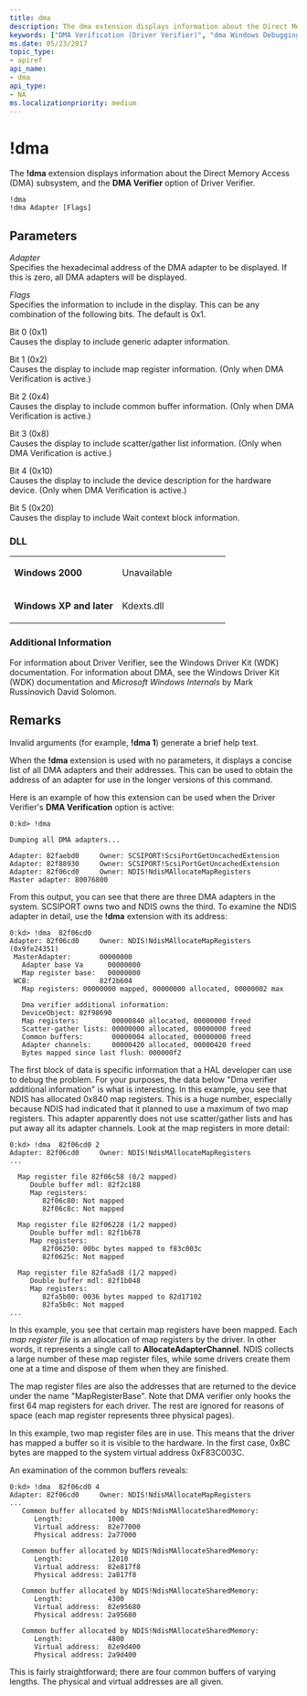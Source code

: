 ```yaml
---
title: dma
description: The dma extension displays information about the Direct Memory Access (DMA) subsystem, and the DMA Verifier option of Driver Verifier.
keywords: ["DMA Verification (Driver Verifier)", "dma Windows Debugging"]
ms.date: 05/23/2017
topic_type:
- apiref
api_name:
- dma
api_type:
- NA
ms.localizationpriority: medium
---
```


# !dma


The **!dma** extension displays information about the Direct Memory Access (DMA) subsystem, and the **DMA Verifier** option of Driver Verifier.

```dbgcmd
!dma 
!dma Adapter [Flags]
```

## <span id="ddk__dma_pg"></span><span id="DDK__DMA_PG"></span>Parameters


<span id="_______Adapter______"></span><span id="_______adapter______"></span><span id="_______ADAPTER______"></span> *Adapter*   
Specifies the hexadecimal address of the DMA adapter to be displayed. If this is zero, all DMA adapters will be displayed.

<span id="_______Flags______"></span><span id="_______flags______"></span><span id="_______FLAGS______"></span> *Flags*   
Specifies the information to include in the display. This can be any combination of the following bits. The default is 0x1.

<span id="Bit_0__0x1_"></span><span id="bit_0__0x1_"></span><span id="BIT_0__0X1_"></span>Bit 0 (0x1)  
Causes the display to include generic adapter information.

<span id="Bit_1__0x2_"></span><span id="bit_1__0x2_"></span><span id="BIT_1__0X2_"></span>Bit 1 (0x2)  
Causes the display to include map register information. (Only when DMA Verification is active.)

<span id="Bit_2__0x4_"></span><span id="bit_2__0x4_"></span><span id="BIT_2__0X4_"></span>Bit 2 (0x4)  
Causes the display to include common buffer information. (Only when DMA Verification is active.)

<span id="Bit_3__0x8_"></span><span id="bit_3__0x8_"></span><span id="BIT_3__0X8_"></span>Bit 3 (0x8)  
Causes the display to include scatter/gather list information. (Only when DMA Verification is active.)

<span id="Bit_4__0x10_"></span><span id="bit_4__0x10_"></span><span id="BIT_4__0X10_"></span>Bit 4 (0x10)  
Causes the display to include the device description for the hardware device. (Only when DMA Verification is active.)

<span id="Bit_5__0x20_"></span><span id="bit_5__0x20_"></span><span id="BIT_5__0X20_"></span>Bit 5 (0x20)  
Causes the display to include Wait context block information.

### <span id="DLL"></span><span id="dll"></span>DLL

<table>
<colgroup>
<col width="50%" />
<col width="50%" />
</colgroup>
<tbody>
<tr class="odd">
<td align="left"><p><strong>Windows 2000</strong></p></td>
<td align="left"><p>Unavailable</p></td>
</tr>
<tr class="even">
<td align="left"><p><strong>Windows XP and later</strong></p></td>
<td align="left"><p>Kdexts.dll</p></td>
</tr>
</tbody>
</table>

 

### <span id="Additional_Information"></span><span id="additional_information"></span><span id="ADDITIONAL_INFORMATION"></span>Additional Information

For information about Driver Verifier, see the Windows Driver Kit (WDK) documentation. For information about DMA, see the Windows Driver Kit (WDK) documentation and *Microsoft Windows Internals* by Mark Russinovich David Solomon.

## Remarks

Invalid arguments (for example, **!dma 1**) generate a brief help text.

When the **!dma** extension is used with no parameters, it displays a concise list of all DMA adapters and their addresses. This can be used to obtain the address of an adapter for use in the longer versions of this command.

Here is an example of how this extension can be used when the Driver Verifier's **DMA Verification** option is active:

```dbgcmd
0:kd> !dma

Dumping all DMA adapters...

Adapter: 82faebd0     Owner: SCSIPORT!ScsiPortGetUncachedExtension 
Adapter: 82f88930     Owner: SCSIPORT!ScsiPortGetUncachedExtension 
Adapter: 82f06cd0     Owner: NDIS!NdisMAllocateMapRegisters 
Master adapter: 80076800
```

From this output, you can see that there are three DMA adapters in the system. SCSIPORT owns two and NDIS owns the third. To examine the NDIS adapter in detail, use the **!dma** extension with its address:

```dbgcmd
0:kd> !dma  82f06cd0
Adapter: 82f06cd0     Owner: NDIS!NdisMAllocateMapRegisters (0x9fe24351)
 MasterAdapter:       00000000
   Adapter base Va      00000000
   Map register base:   00000000
 WCB:                 82f2b604
   Map registers: 00000000 mapped, 00000000 allocated, 00000002 max

   Dma verifier additional information:
   DeviceObject: 82f98690
   Map registers:        00000840 allocated, 00000000 freed
   Scatter-gather lists: 00000000 allocated, 00000000 freed
   Common buffers:       00000004 allocated, 00000000 freed
   Adapter channels:     00000420 allocated, 00000420 freed
   Bytes mapped since last flush: 000000f2
```

The first block of data is specific information that a HAL developer can use to debug the problem. For your purposes, the data below "Dma verifier additional information" is what is interesting. In this example, you see that NDIS has allocated 0x840 map registers. This is a huge number, especially because NDIS had indicated that it planned to use a maximum of two map registers. This adapter apparently does not use scatter/gather lists and has put away all its adapter channels. Look at the map registers in more detail:

```dbgcmd
0:kd> !dma  82f06cd0 2
Adapter: 82f06cd0     Owner: NDIS!NdisMAllocateMapRegisters 
...

  Map register file 82f06c58 (0/2 mapped)
     Double buffer mdl: 82f2c188
     Map registers:
        82f06c80: Not mapped
        82f06c8c: Not mapped

  Map register file 82f06228 (1/2 mapped)
     Double buffer mdl: 82f1b678
     Map registers:
        82f06250: 00bc bytes mapped to f83c003c
        82f0625c: Not mapped

  Map register file 82fa5ad8 (1/2 mapped)
     Double buffer mdl: 82f1b048
     Map registers:
        82fa5b00: 0036 bytes mapped to 82d17102
        82fa5b0c: Not mapped
...
```

In this example, you see that certain map registers have been mapped. Each *map register file* is an allocation of map registers by the driver. In other words, it represents a single call to **AllocateAdapterChannel**. NDIS collects a large number of these map register files, while some drivers create them one at a time and dispose of them when they are finished.

The map register files are also the addresses that are returned to the device under the name "MapRegisterBase". Note that DMA verifier only hooks the first 64 map registers for each driver. The rest are ignored for reasons of space (each map register represents three physical pages).

In this example, two map register files are in use. This means that the driver has mapped a buffer so it is visible to the hardware. In the first case, 0xBC bytes are mapped to the system virtual address 0xF83C003C.

An examination of the common buffers reveals:

```dbgcmd
0:kd> !dma  82f06cd0 4
Adapter: 82f06cd0     Owner: NDIS!NdisMAllocateMapRegisters 
...
   Common buffer allocated by NDIS!NdisMAllocateSharedMemory:
      Length:           1000
      Virtual address:  82e77000
      Physical address: 2a77000

   Common buffer allocated by NDIS!NdisMAllocateSharedMemory:
      Length:           12010
      Virtual address:  82e817f8
      Physical address: 2a817f8

   Common buffer allocated by NDIS!NdisMAllocateSharedMemory:
      Length:           4300
      Virtual address:  82e95680
      Physical address: 2a95680

   Common buffer allocated by NDIS!NdisMAllocateSharedMemory:
      Length:           4800
      Virtual address:  82e9d400
      Physical address: 2a9d400
```

This is fairly straightforward; there are four common buffers of varying lengths. The physical and virtual addresses are all given.

 

 






